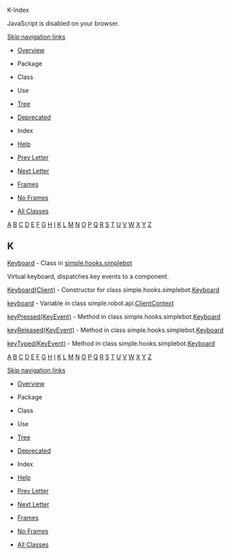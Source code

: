 K-Index   <!-- try { if (location.href.indexOf('is-external=true') == -1) { parent.document.title="K-Index"; } } catch(err) { } //-->

JavaScript is disabled on your browser.

[Skip navigation links](#skip.navbar.top "Skip navigation links")

*   [Overview](../overview-summary.html)
*   Package
*   Class
*   Use
*   [Tree](../overview-tree.html)
*   [Deprecated](../deprecated-list.html)
*   Index
*   [Help](../help-doc.html)

*   [Prev Letter](index-9.html)
*   [Next Letter](index-11.html)

*   [Frames](../index.html?index-files/index-10.html)
*   [No Frames](index-10.html)

*   [All Classes](../allclasses-noframe.html)

<!-- allClassesLink = document.getElementById("allclasses\_navbar\_top"); if(window==top) { allClassesLink.style.display = "block"; } else { allClassesLink.style.display = "none"; } //-->

[A](index-1.html) [B](index-2.html) [C](index-3.html) [D](index-4.html) [E](index-5.html) [F](index-6.html) [G](index-7.html) [H](index-8.html) [I](index-9.html) [K](index-10.html) [L](index-11.html) [M](index-12.html) [N](index-13.html) [O](index-14.html) [P](index-15.html) [Q](index-16.html) [R](index-17.html) [S](index-18.html) [T](index-19.html) [U](index-20.html) [V](index-21.html) [W](index-22.html) [X](index-23.html) [Y](index-24.html) [Z](index-25.html) 

K
-

[Keyboard](../simple/hooks/simplebot/Keyboard.html "class in simple.hooks.simplebot") - Class in [simple.hooks.simplebot](../simple/hooks/simplebot/package-summary.html)

Virtual keyboard, dispatches key events to a component.

[Keyboard(Client)](../simple/hooks/simplebot/Keyboard.html#Keyboard-net.runelite.api.Client-) - Constructor for class simple.hooks.simplebot.[Keyboard](../simple/hooks/simplebot/Keyboard.html "class in simple.hooks.simplebot")

[keyboard](../simple/robot/api/ClientContext.html#keyboard) - Variable in class simple.robot.api.[ClientContext](../simple/robot/api/ClientContext.html "class in simple.robot.api")

[keyPressed(KeyEvent)](../simple/hooks/simplebot/Keyboard.html#keyPressed-java.awt.event.KeyEvent-) - Method in class simple.hooks.simplebot.[Keyboard](../simple/hooks/simplebot/Keyboard.html "class in simple.hooks.simplebot")

[keyReleased(KeyEvent)](../simple/hooks/simplebot/Keyboard.html#keyReleased-java.awt.event.KeyEvent-) - Method in class simple.hooks.simplebot.[Keyboard](../simple/hooks/simplebot/Keyboard.html "class in simple.hooks.simplebot")

[keyTyped(KeyEvent)](../simple/hooks/simplebot/Keyboard.html#keyTyped-java.awt.event.KeyEvent-) - Method in class simple.hooks.simplebot.[Keyboard](../simple/hooks/simplebot/Keyboard.html "class in simple.hooks.simplebot")

[A](index-1.html) [B](index-2.html) [C](index-3.html) [D](index-4.html) [E](index-5.html) [F](index-6.html) [G](index-7.html) [H](index-8.html) [I](index-9.html) [K](index-10.html) [L](index-11.html) [M](index-12.html) [N](index-13.html) [O](index-14.html) [P](index-15.html) [Q](index-16.html) [R](index-17.html) [S](index-18.html) [T](index-19.html) [U](index-20.html) [V](index-21.html) [W](index-22.html) [X](index-23.html) [Y](index-24.html) [Z](index-25.html) 

[Skip navigation links](#skip.navbar.bottom "Skip navigation links")

*   [Overview](../overview-summary.html)
*   Package
*   Class
*   Use
*   [Tree](../overview-tree.html)
*   [Deprecated](../deprecated-list.html)
*   Index
*   [Help](../help-doc.html)

*   [Prev Letter](index-9.html)
*   [Next Letter](index-11.html)

*   [Frames](../index.html?index-files/index-10.html)
*   [No Frames](index-10.html)

*   [All Classes](../allclasses-noframe.html)

<!-- allClassesLink = document.getElementById("allclasses\_navbar\_bottom"); if(window==top) { allClassesLink.style.display = "block"; } else { allClassesLink.style.display = "none"; } //-->